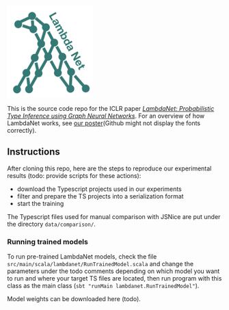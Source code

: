 <img src="images/Logo.png" width="200" height="215" alt="Logo"/>

This is the source code repo for the ICLR paper [*LambdaNet: Probabilistic Type Inference using Graph Neural Networks*](https://openreview.net/forum?id=Hkx6hANtwH). For an overview of how LambdaNet works, see [our poster](LambdaNet-Poster.pdf)(Github might not display the fonts correctly).

## Instructions
After cloning this repo, here are the steps to reproduce our experimental results (todo: provide scripts for these actions):

 - download the Typescript projects used in our experiments
 - filter and prepare the TS projects into a serialization format
 - start the training

The Typescript files used for manual comparison with JSNice are put under the directory `data/comparison/`.

### Running trained models
To run pre-trained LambdaNet models, check the file `src/main/scala/lambdanet/RunTrainedModel.scala` and change the parameters under the todo comments depending on which model you want to run and where your target TS files are located, then run program with this class as the main class (`sbt "runMain lambdanet.RunTrainedModel"`).

Model weights can be downloaded here (todo).

